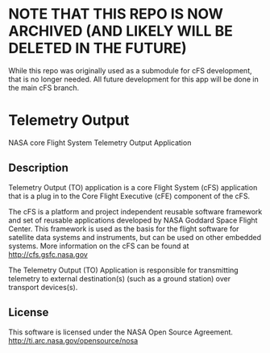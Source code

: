 # **NOTE THAT THIS REPO IS NOW ARCHIVED (AND LIKELY WILL BE DELETED IN THE FUTURE)** 
While this repo was originally used as a submodule for cFS development, that is no longer needed. All future development for this app will be done in the main cFS branch.  

# Telemetry Output

NASA core Flight System Telemetry Output Application

## Description

Telemetry Output (TO) application is a core Flight System (cFS) application that is a plug in to the Core Flight Executive (cFE) component of the cFS.

The cFS is a platform and project independent reusable software framework and set of reusable applications developed by NASA Goddard Space Flight Center. This framework is used as the basis for the flight software for satellite data systems and instruments, but can be used on other embedded systems. More information on the cFS can be found at http://cfs.gsfc.nasa.gov

The Telemetry Output (TO) Application is responsible for transmitting telemetry to external destination(s) (such as a ground station) over transport devices(s).

## License

This software is licensed under the NASA Open Source Agreement. 
http://ti.arc.nasa.gov/opensource/nosa
